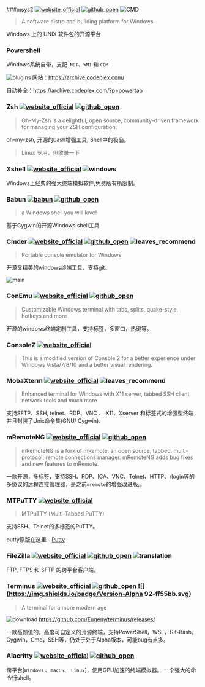 ###msys2 [![website_official](https://gitbook07.oss-cn-hangzhou.aliyuncs.com/website_official.svg)](http://www.msys2.org/)  [![github_open](https://gitbook07.oss-cn-hangzhou.aliyuncs.com/github_open.svg)](https://github.com/msys2) ![CMD](https://gitbook07.oss-cn-hangzhou.aliyuncs.com/CMD.svg)

> A software distro and building platform for Windows

Windows 上的 UNIX 软件包的开源平台

### Powershell

Windows系统自带，支配`.NET`、`WMI` 和 `COM`

![plugins](https://gitbook07.oss-cn-hangzhou.aliyuncs.com/plugins.svg) 网站：https://archive.codeplex.com/

自动补全：https://archive.codeplex.com/?p=powertab

### Zsh [![website_official](https://gitbook07.oss-cn-hangzhou.aliyuncs.com/website_official.svg)](http://www.zsh.org/) [![github_open](https://gitbook07.oss-cn-hangzhou.aliyuncs.com/github_open.svg)](https://github.com/ohmyzsh/ohmyzsh)

> Oh-My-Zsh is a delightful, open source, community-driven framework for managing your ZSH configuration.

oh-my-zsh, 开源的bash增强工具, Shell中的极品。

> Linux 专用，但收录一下

### Xshell [![website_official](https://gitbook07.oss-cn-hangzhou.aliyuncs.com/website_official.svg)](http://www.netsarang.com/products/xsh_overview.html) ![windows](https://gitbook07.oss-cn-hangzhou.aliyuncs.com/windows.svg)

Windows上经典的强大终端模拟软件,免费版有所限制。

### Babun [![babun](https://gitbook07.oss-cn-hangzhou.aliyuncs.com/website_official.svg)](http://babun.github.io/) [![github_open](https://gitbook07.oss-cn-hangzhou.aliyuncs.com/github_open.svg)](https://github.com/babun/babun/)

> a Windows shell you will love!

基于Cygwin的开源Windows shell工具

### Cmder [![website_official](https://gitbook07.oss-cn-hangzhou.aliyuncs.com/website_official.svg)](https://cmder.net/) [![github_open](https://gitbook07.oss-cn-hangzhou.aliyuncs.com/github_open.svg)](https://github.com/cmderdev/cmder) ![leaves_recommend](https://gitbook07.oss-cn-hangzhou.aliyuncs.com/leaves_rec.svg)

> Portable console emulator for Windows

开源又精美的windows终端工具，支持git。

![main](https://cmder.net/img/main.png)

### ConEmu [![website_official](https://gitbook07.oss-cn-hangzhou.aliyuncs.com/website_official.svg)](https://conemu.github.io/) [![github_open](https://gitbook07.oss-cn-hangzhou.aliyuncs.com/github_open.svg)](https://github.com/Maximus5/ConEmu)

> Customizable Windows terminal with tabs, splits, quake-style, hotkeys and more

开源的windows终端定制工具，支持标签，多窗口，热键等。

### ConsoleZ [![website_official](https://gitbook07.oss-cn-hangzhou.aliyuncs.com/website_official.svg)](https://github.com/cbucher/console)

> This is a modified version of Console 2 for a better experience under Windows Vista/7/8/10 and a better visual rendering.

### MobaXterm [![website_official](https://gitbook07.oss-cn-hangzhou.aliyuncs.com/website_official.svg)](http://mobaxterm.mobatek.net/)  ![leaves_recommend](https://gitbook07.oss-cn-hangzhou.aliyuncs.com/leaves_rec.svg)

> Enhanced terminal for Windows with X11 server, tabbed SSH client, network tools and much more

支持SFTP、SSH, telnet、RDP、VNC 、 X11、Xserver 和标签式的增强型终端，并且封装了Unix命令集(GNU/ Cygwin).

### mRemoteNG [![website_official](https://gitbook07.oss-cn-hangzhou.aliyuncs.com/website_official.svg)](https://mremoteng.org/) [![github_open](https://gitbook07.oss-cn-hangzhou.aliyuncs.com/github_open.svg)](https://github.com/mRemoteNG/mRemoteNG)

> mRemoteNG is a fork of mRemote: an open source, tabbed, multi-protocol, remote connections manager. mRemoteNG adds bug fixes and new features to mRemote.

一款开源，多标签，支持SSH、RDP、ICA、VNC、Telnet、HTTP、rlogin等的多协议的远程连接管理器，是之前`mremote`的增强改进版,。

### MTPuTTY [![website_official](https://gitbook07.oss-cn-hangzhou.aliyuncs.com/website_official.svg)](http://ttyplus.com/multi-tabbed-putty/)

> MTPuTTY (Multi-Tabbed PuTTY)

支持SSH、Telnet的多标签的PuTTY。

putty原版在这里 - [Putty](http://www.chiark.greenend.org.uk/~sgtatham/putty/download.html)

### FileZilla [![website_official](https://gitbook07.oss-cn-hangzhou.aliyuncs.com/website_official.svg)](https://filezilla-project.org/)  [![github_open](https://gitbook07.oss-cn-hangzhou.aliyuncs.com/github_open.svg)](https://sourceforge.net/projects/filezilla/) ![translation](https://gitbook07.oss-cn-hangzhou.aliyuncs.com/translation.svg)

FTP, FTPS 和 SFTP 的跨平台客户端。

### Terminus [![website_official](https://gitbook07.oss-cn-hangzhou.aliyuncs.com/website_official.svg)](https://eugeny.github.io/terminus/) [![github_open](https://gitbook07.oss-cn-hangzhou.aliyuncs.com/github_open.svg)](https://github.com/Eugeny/terminus) ![](https://img.shields.io/badge/Version-Alpha 92-ff55bb.svg)

> A terminal for a more modern age

![download](https://gitbook07.oss-cn-hangzhou.aliyuncs.com/download.svg) https://github.com/Eugeny/terminus/releases/

一款高颜值的，高度可自定义的开源终端，支持PowerShell，WSL，Git-Bash，Cygwin，Cmd，SSH等，仍处于处于Alpha版本，可能bug有点多。

### Alacritty [![website_official](https://gitbook07.oss-cn-hangzhou.aliyuncs.com/website_official.svg)](https://www.autohotkey.com/) [![github_open](https://gitbook07.oss-cn-hangzhou.aliyuncs.com/github_open.svg)](https://github.com/jwilm/alacritty)

跨平台[`Windows` 、`macOS`、 `Linux`]，使用GPU加速的终端模拟器。 一个强大的命令行shell。